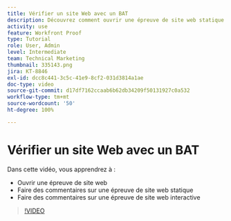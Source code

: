 ```yaml
---
title: Vérifier un site Web avec un BAT
description: Découvrez comment ouvrir une épreuve de site web statique ou interactive dans  [!DNL  Workfront]  et faire des commentaires.
activity: use
feature: Workfront Proof
type: Tutorial
role: User, Admin
level: Intermediate
team: Technical Marketing
thumbnail: 335143.png
jira: KT-8846
exl-id: dcc8c441-3c5c-41e9-8cf2-031d3814a1ae
doc-type: video
source-git-commit: d17df7162ccaab6b62db34209f50131927c0a532
workflow-type: tm+mt
source-wordcount: '50'
ht-degree: 100%

---
```


# Vérifier un site Web avec un BAT

Dans cette vidéo, vous apprendrez à :

* Ouvrir une épreuve de site web
* Faire des commentaires sur une épreuve de site web statique
* Faire des commentaires sur une épreuve de site web interactive

>[!VIDEO](https://video.tv.adobe.com/v/335143/?quality=12&learn=on&enablevpops)

<!--
## Learn more
* Review an interactive proof
* Review a static proof
-->
